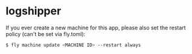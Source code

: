 # logshipper

If you ever create a new machine for this app, please also set the restart
policy (can't be set via fly.toml):

```bash
$ fly machine update <MACHINE ID> --restart always
```